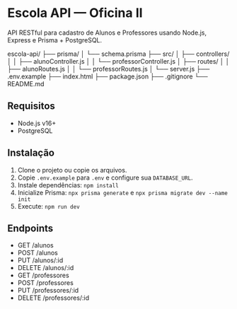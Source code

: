 # Escola API — Oficina II

API RESTful para cadastro de Alunos e Professores usando Node.js, Express e Prisma + PostgreSQL.

escola-api/
├── prisma/
│ └── schema.prisma
├── src/
│ ├── controllers/
│ │ ├── alunoController.js
│ │ └── professorController.js
│ ├── routes/
│ │ ├── alunoRoutes.js
│ │ └── professorRoutes.js
│ └── server.js
├── .env.example
├── index.html
├── package.json
├── .gitignore
└── README.md

## Requisitos
- Node.js v16+
- PostgreSQL

## Instalação
1. Clone o projeto ou copie os arquivos.
2. Copie `.env.example` para `.env` e configure sua `DATABASE_URL`.
3. Instale dependências: `npm install`
4. Inicialize Prisma: `npx prisma generate` e `npx prisma migrate dev --name init`
5. Execute: `npm run dev`

## Endpoints
- GET /alunos
- POST /alunos
- PUT /alunos/:id
- DELETE /alunos/:id
- GET /professores
- POST /professores
- PUT /professores/:id
- DELETE /professores/:id
